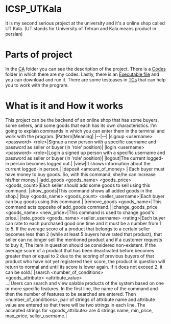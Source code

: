 
# ICSP_UTKala
It is my second serious project at the university and it's a online shop called UT Kala. (UT stands for University of Tehran and Kala means product in persian)

# Parts of project
In the [CA](https://github.com/mahdimoeini8102/ICSP_UTKala/tree/main/CA) folder you can see the description of the project. There is a [Codes](https://github.com/mahdimoeini8102/ICSP_UTKala/tree/main/Codes) folder in which there are my codes. Lastly, there is an [Executable file](https://github.com/mahdimoeini8102/ICSP_UTKala/tree/main/Executable%20file) and you can download and run it. There are some testcases in [TCs](https://github.com/mahdimoeini8102/ICSP_UTKala/tree/main/TCs) that can help you to work with the program.

# What is it and How it works
This project can be the backend of an online shop that has some buyers, some sellers, and some goods that each has its own characteristics. I’m going to explain commands in which you can enter them in the terminal and work with the program.
|Pattern|Meaning|
|--|--|
|signup \<username> \<password> \<role>|Signup a new person with a specific username and password as seller or buyer (in 'role' position)|
|login \<username> \<password> \<role>|Login a signed up person with a specific username and password as seller or buyer (in 'role' position)|
|logout|The current logged-in person becomes logged out.|
|view|It shows information about the current logged-in person.|
|deposit \<amount_of_money> | Each buyer must have money to buy goods. So, with this command, she/he can increase his/her money.|
|add_goods \<goods_name> \<goods_price> \<goods_count>|Each seller should add some goods to sell using this command.
|show_goods|This command shows all added goods in the shop.|
|buy \<goods_name> \<goods_count> \<seller_username>|Each buyer can buy goods using this command.|
|remove_goods \<goods_name>|This command acts opposite of add_goods command.|
|change_goods_price \<goods_name> \<new_price>|This command is used to change good's price.|
|rate_goods \<goods_name> \<seller_username> \<rating>|Each buyer can rate to each purchased good one time and it must be a number from 1 to 5. If the average score of a product that belongs to a certain seller becomes less than 2 (while at least 5 buyers have rated that product), that seller can no longer sell the mentioned product and if a customer requests to buy it, The item in question should be considered non-existent. If the average score of a product that has been deactivated before becomes greater than or equal to 2 due to the scoring of previous buyers of that product who have not yet registered their score, the product in question will return to normal and until its score is lower again. If it does not exceed 2, it can be sold.|
|search \<number_of_conditions> <br> \<goods_attribute> \<attribute_value> <br> ...|Users can search and view salable products of the system based on one or more specific features. In the first line, the name of the command and then the number of features to be searched are entered. Then <number_of_conditions>, pair of strings of attribute name and attribute value are entered so that there will be two strings in each line. The accepted strings for <goods_attribute> are 4 strings name, min_price, max_price, seller_username.|



